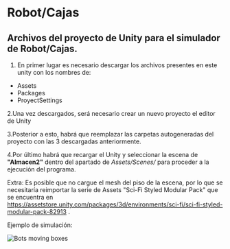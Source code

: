# Robot/Cajas

## Archivos del proyecto de Unity para el simulador de Robot/Cajas.

1. En primer lugar es necesario descargar los archivos presentes en este unity con los nombres de:
 - Assets
 - Packages
 - ProyectSettings
 
2.Una vez descargados, será necesario crear un nuevo proyecto el editor de Unity

3.Posterior a esto, habrá que reemplazar las carpetas autogeneradas del proyecto con las 3 descargadas anteriormente.

4.Por último habrá que recargar el Unity y seleccionar la escena de **"Almacen2"** dentro del apartado de *Assets/Scenes/* para proceder a la ejecución del programa.

Extra: Es posible que no cargue el mesh del piso de la escena, por lo que se necesitaría reimportar la serie de Assets "Sci-Fi Styled Modular Pack" que se encuentra en https://assetstore.unity.com/packages/3d/environments/sci-fi/sci-fi-styled-modular-pack-82913 .

Ejemplo de simulación:

![Bots moving boxes](https://user-images.githubusercontent.com/88664775/189465703-1e598e76-0b7c-4376-a787-76be9498d069.gif)
